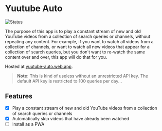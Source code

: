 # Yuutube Auto

<!-- Status sheidl: Alpha badge -->
![Status](https://img.shields.io/badge/status-alpha-red)

The purpose of this app is to play a constant stream of new and old YouTube videos from a collection of search queries or channels, 
without repeating any content. For example, if you want to watch all videos from a collection of channels, or want to watch all new
videos that appear for a collection of search queries, but you don't want to re-watch the same content over and over, this app will 
do that for you.

Hosted at [yuutube-auto.web.app](https://yuutube-auto.web.app/).

> **Note:** This is kind of useless without an unrestricted API key. The default API key is restricted to 100 queries per day...

## Features

- [x] Play a constant stream of new and old YouTube videos from a collection of search queries or channels
- [x] Automatically skip videos that have already been watched
- [ ] Install as a PWA